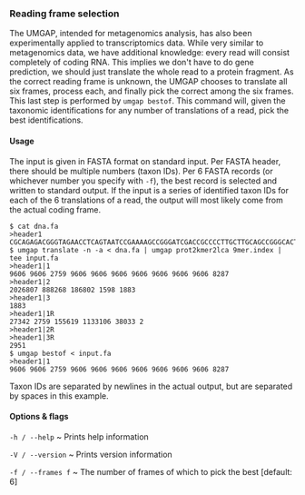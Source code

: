 ### Reading frame selection

The UMGAP, intended for metagenomics analysis, has also been
experimentally applied to transcriptomics data. While very similar
to metagenomics data, we have additional knowledge: every read will
consist completely of coding RNA. This implies we don't have to do
gene prediction, we should just translate the whole read to a protein
fragment. As the correct reading frame is unknown, the UMGAP chooses to
translate all six frames, process each, and finally pick the correct
among the six frames. This last step is performed by `umgap bestof`.
This command will, given the taxonomic identifications for any number of
translations of a read, pick the best identifications.

#### Usage

The input is given in FASTA format on standard input. Per FASTA header,
there should be multiple numbers (taxon IDs). Per 6 FASTA records (or
whichever number you specify with `-f`), the best record is selected
and written to standard output. If the input is a series of identified
taxon IDs for each of the 6 translations of a read, the output will most
likely come from the actual coding frame.

```shell
$ cat dna.fa
>header1
CGCAGAGACGGGTAGAACCTCAGTAATCCGAAAAGCCGGGATCGACCGCCCCTTGCTTGCAGCCGGGCACTACAGGACCC
$ umgap translate -n -a < dna.fa | umgap prot2kmer2lca 9mer.index | tee input.fa
>header1|1
9606 9606 2759 9606 9606 9606 9606 9606 9606 9606 8287
>header1|2
2026807 888268 186802 1598 1883
>header1|3
1883
>header1|1R
27342 2759 155619 1133106 38033 2
>header1|2R
>header1|3R
2951
$ umgap bestof < input.fa
>header1|1
9606 9606 2759 9606 9606 9606 9606 9606 9606 9606 8287
```

Taxon IDs are separated by newlines in the actual output, but are
separated by spaces in this example.

#### Options & flags

`-h / --help`
  ~ Prints help information

`-V / --version`
  ~ Prints version information

`-f / --frames f`
  ~ The number of frames of which to pick the best [default: 6]

